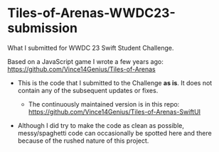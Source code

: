 # Tiles-of-Arenas-WWDC23-submission
What I submitted for WWDC 23 Swift Student Challenge. 

Based on a JavaScript game I wrote a few years ago: https://github.com/Vince14Genius/Tiles-of-Arenas

- This is the code that I submitted to the Challenge **as is**. It does not contain any of the subsequent updates or fixes.

  - The continuously maintained version is in this repo: https://github.com/Vince14Genius/Tiles-of-Arenas-SwiftUI

- Although I did try to make the code as clean as possible, messy/spaghetti code can occasionally be spotted here and there because of the rushed nature of this project.
